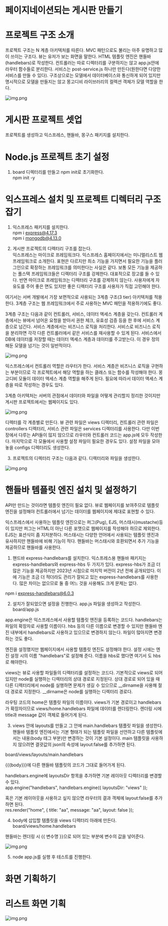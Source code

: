# **페이지네이션되는 게시판 만들기**  
# **프로젝트 구조 소개**  
프로젝트 구조는 N 계층 아키텍처를 따른다. MVC 패턴으로도 불리는 아주 유명하고 많이 쓰이는 구조다. 뷰는 유저가 보는 화면을 말한다. HTML 템플릿 엔진은 
핸들바(handlebars)로 작성한다. 컨트롤러는 따로 디렉터리를 구분하지는 않고 app.js안에 라우터 함수들로 분리한다. 서비스는 post-service.js 하나만 
만든다(원한다면 다양한 서비스를 만들 수 있다). 구조상으로는 모델에서 데이터베이스와 통신하게 되어 있지만 명시적으로 모델을 만들지는 않고 몽고디비 라이브러리의 
컬렉션 객체가 모델 역할을 한다.  
  
![img.png](image/img.png)  
  
# **게시판 프로젝트 셋업**  
프로젝트를 생성하고 익스프레스, 핸들바, 몽구스 패키지를 설치한다.  
  
# **Node.js 프로젝트 초기 설정**  
1. board 디렉터리를 만들고 npm init로 초기화한다.  
npm init -y  
  
# **익스프레스 설치 및 프로젝트 디렉터리 구조 잡기**  
1. 익스프레스 패키지를 설치한다.  
npm i express@4.17.3  
npm i mongodb@4.13.0  

2. 게시판 프로젝트의 디렉터리 구조를 잡는다.  
익스프레스는 마이크로 프레임워크다. 익스프레스 홈페이지에서는 미니멀리스트 웹 프레임워크로 소개한다. 표현은 다르지만 최소 기능을 가지면서 필요한 기능을 
플러그인으로 확장하는 프레임워크를 의미한다는 사실은 같다. 보통 모든 기능을 제공하는 풀스택 프레임워크들은 디렉터리 구조를 강제한다. 대표적으로 장고를 
들 수 있다. 반면 마이크로 프레임워크는 디렉터리 구조를 강제하지 않는다. 사용자에게 자유도를 주어 좋은 면도 있지만 좋은 디렉터리 구조를 사용자가 직접 
고민해야 한다.  
  
여기서는 서버 개발에서 가장 보편적으로 사용되는 3계층 구조(3 tier) 아키텍처를 적용한다. 3계층 구조는 웹 프레임워크에서 주로 사용하는 MVC 패턴을 
적용하기에도 좋다.  
  
3계층 구조는 다음과 같이 컨트롤러, 서비스, 데이터 액세스 계층을 갖는다. 컨트롤러 계층에서는 뷰에서 넘어온 요청을 받아서 권한 체크, 유효성 검증 등을 
한 후에 서비스 계층으로 넘긴다. 서비스 계층에서는 비즈니스 로직을 처리한다. 서비스로 비즈니스 로직을 분리하면 각각 다른 컨트롤러에서 같은 서비스를 
재사용할 수 있게 된다. 서비스에서 DB에 데이터를 저장할 때는 데이터 엑세스 계층과 데이터를 주고받는다. 이 경우 정의해둔 모델을 넘기는 것이 일반적이다.  
  
![img.png](image/img2.png)  
  
익스프레스에서 컨트롤러 역할은 라우터가 한다. 서비스 계층은 비즈니스 로직을 구현하는 부분이므로 각 프로젝트에서 해당 역할을 하는 클래스 또는 함수를 
작성해야 한다. 몽고디비 모듈이 데이터 액세스 계층 역할을 해주게 된다. 필요에 따라서 데이터 액세스 계층을 따로 작성하는 경우도 있다.  
  
3계층 아키텍처는 서버의 관점에서 데이터와 파일을 어떻게 관리할지 정리한 것이지만 게시판 프로젝트에서는 웹페이지도 있다.  
  
![img.png](image/img3.png)  
  
디렉터를 각 계층별로 만든다. 뷰 관련 파일은 views 디렉터리, 컨트롤러 관련 파일은 controllers 디렉터리, 서비스 관련 파일은 services 디렉터리를 
사용한다. 다만 이번 장에서 다루는 API들이 많지 않으므로 라우터와 컨트롤러 코드는 app.js에 모두 작성한다. 마지막으로 각 모듈에서 사용할 설정 파일이 
필요한 경우도 있다. 설정 파일을 모아놓을 configs 디렉터리도 생성한다.  
  
3. 프로젝트의 디렉터리 구조는 다음과 같다. 디렉터리와 파일을 생성한다.  
  
![img.png](image/img4.png)  
  
# **핸들바 템플릿 엔진 설치 및 설정하기**  
API만 만드는 것이라면 템플릿 엔진이 필요 없다. 뷰로 웹페이지를 보여주므로 템플릿 엔진을 설정해야 컨트롤러에서 넘기는 데이터를 웹페이지에 제대로 표현할 
수 있다.  
  
익스프레스에서 사용하는 템플릿 엔진으로는 퍼그(Pug), EJS, 머스태시(mustache)등이 있지만 퍼그는 HTML이 아닌 다른 포맷으로 웹페이지를 작성해야 하므로 
제외한다. EJS는 표션식이 좀 지저분하다. 머스태시는 다양한 언어에서 사용되는 템플릿 엔진과 유사하지만 핸들바에 비해 기능이 적다. 핸들바는 머스태시와 
호환되면서 추가 기능을 제공하므로 핸들바를 사용한다.  
  
1. 핸드바 express-handlebars를 설치한다. 익스프레스용 핸들바 패키지는 express-handlebars와 express-hbs 두 가지가 있다. express-hbs가 조금 
더 많은 기능을 제공하지만 2023년 시점으로 마지막 버전이 2년 전에 공개되었다. 이에 기능은 조금 더 적더라도 관리가 잘되고 있는 express-handlebars를 
사용한다. 많은 차이는 없으므로 둘 중 어느 것을 사용해도 크게 문제는 없다.  
  
npm i express-handlebars@6.0.3  
  
2. 설치가 잘되었으면 설정을 진행한다. app.js 파일을 생성하고 작성한다.  
board/app.js  
  
app.engine은 익스프레스에서 사용할 템플릿 엔진을 등록하는 코드다. handlebars는 파일의 확장자로 사용할 이름이다. hbs 등의 다른 이름으로 변경할 수 있지만 
핸들바 엔진 내부에서 handlebars로 사용하고 있으므로 변경하지 않는다. 파일이 많아지면 변경하는 것도 좋다.  
  
엔진을 설정했지만 웹페이지에서 사용할 템플릿 엔진도 설정해야 한다. 설정 시에는 엔진 설정 시의 이름 "handlebars"로 설정해 준다. 이름을 hbs로 했다면 여기서
도 hbs로 해야한다.  
  
views는 뷰로 사용할 파일들의 디렉터리를 설정하는 코드다. 기본적으로 views로 되어 있지만 node를 실행하는 디렉터리의 상대 경로로 지정된다. 상대 경로로 
되어 있을 때 다른 디렉터리에서 node를 실행하면 문제가 생길 수 있으므로 __dirname을 사용해 절대 경로로 지정한다. __dirname은 node를 실행하는 
디렉터리 경로다.  
  
라우팅 코드의 home은 템플릿 파일의 이름이다. views가 기본 경로이고 handlebars가 확장자이므로 views/home.handlebars 파일에 데이터를 렌더링한다. 
렌더링 시에 title과 message 값이 객체로 들어가게 된다.  
  
3. views 안에 layouts를 만들고 그 안에 main.handlebars 템플릿 파일을 생성한다. 핸들바 템플릿 엔진에서는 기본 형태가 되는 템플릿 파일을 선언하고 다른 
템플릿에서는 내용(body 태그 부분)만 변경하는 것이 기본 설정이다. main 템플릿을 사용하지 않으려면 결괏값의 json의 속성에 layout:false를 추가하면 
된다.  
  
board/views/layouts/main.handlebars  
  
{{{body}}}에 다른 핸들바 템플릿의 코드가 그대로 들어가게 된다.  
  
handlebars.engine에 layoutsDir 항목을 추가하면 기본 레이아웃 디렉터리를 변경할 수 있다.  
app.engine("handlebars", handlebars.engine({ layoutsDir: "views" ));  
  
혹은 기본 레이아웃을 사용하고 싶지 않으면 라우터의 결과 객체에 layout:false를 추가하면 된다.  
res.render("home", { title: "aa", message: "aa", layout: false });  
  
4. body에 삽입할 템플릿을 views 디렉터리 아래에 만든다.  
board/views/home.handlebars  
  
핸들바는 렌더링 시 {{ 변수명 }}으로 되어 있는 부분에 변수의 값을 넣어준다.  
  
![img.png](image/img5.png)  
  
5. node app.js를 실행 후 테스트를 진행한다.  
  
# **화면 기획하기**  
# **리스트 화면 기획**  
![img.png](image/img6.png)  
  
